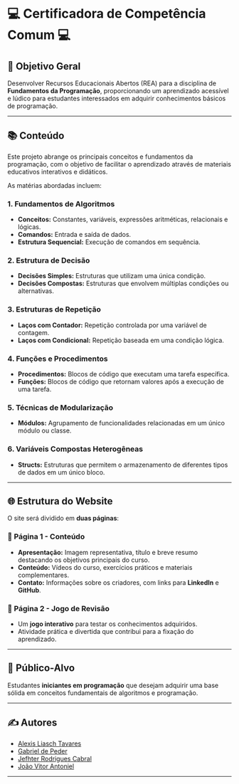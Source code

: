 # 💻 Certificadora de Competência Comum 💻

## 🎯 Objetivo Geral
Desenvolver Recursos Educacionais Abertos (REA) para a disciplina de **Fundamentos da Programação**, proporcionando um aprendizado acessível e lúdico para estudantes interessados em adquirir conhecimentos básicos de programação.

---

## 📚 Conteúdo
Este projeto abrange os principais conceitos e fundamentos da programação, com o objetivo de facilitar o aprendizado através de materiais educativos interativos e didáticos.  

As matérias abordadas incluem:

### 1. Fundamentos de Algoritmos
- **Conceitos:** Constantes, variáveis, expressões aritméticas, relacionais e lógicas.  
- **Comandos:** Entrada e saída de dados.  
- **Estrutura Sequencial:** Execução de comandos em sequência.  

### 2. Estrutura de Decisão
- **Decisões Simples:** Estruturas que utilizam uma única condição.  
- **Decisões Compostas:** Estruturas que envolvem múltiplas condições ou alternativas.  

### 3. Estruturas de Repetição
- **Laços com Contador:** Repetição controlada por uma variável de contagem.  
- **Laços com Condicional:** Repetição baseada em uma condição lógica.  

### 4. Funções e Procedimentos
- **Procedimentos:** Blocos de código que executam uma tarefa específica.  
- **Funções:** Blocos de código que retornam valores após a execução de uma tarefa.  

### 5. Técnicas de Modularização
- **Módulos:** Agrupamento de funcionalidades relacionadas em um único módulo ou classe.  

### 6. Variáveis Compostas Heterogêneas
- **Structs:** Estruturas que permitem o armazenamento de diferentes tipos de dados em um único bloco.  

---

## 🌐 Estrutura do Website
O site será dividido em **duas páginas**:  

### 🔹 Página 1 - Conteúdo
- **Apresentação:** Imagem representativa, título e breve resumo destacando os objetivos principais do curso.  
- **Conteúdo:** Vídeos do curso, exercícios práticos e materiais complementares.  
- **Contato:** Informações sobre os criadores, com links para **LinkedIn** e **GitHub**.  

### 🔹 Página 2 - Jogo de Revisão
- Um **jogo interativo** para testar os conhecimentos adquiridos.  
- Atividade prática e divertida que contribui para a fixação do aprendizado.  

---

## 👥 Público-Alvo
Estudantes **iniciantes em programação** que desejam adquirir uma base sólida em conceitos fundamentais de algoritmos e programação.  

---

## ✍️ Autores
- [Alexis Liasch Tavares](https://github.com/Ahalekin)  
- [Gabriel de Peder](https://github.com/GabrieldPeder)  
- [Jefhter Rodrigues Cabral](https://github.com/jefhter)  
- [João Vitor Antoniel](https://github.com/Batujao)  

---
